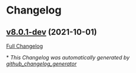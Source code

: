 # Changelog

## [v8.0.1-dev](https://github.com/nasa-pds-engineering-node/epitome/tree/v8.0.1-dev) (2021-10-01)

[Full Changelog](https://github.com/nasa-pds-engineering-node/epitome/compare/f0fdfd7984d4133399f63ada824e5b61b36116cb...v8.0.1-dev)



\* *This Changelog was automatically generated by [github_changelog_generator](https://github.com/github-changelog-generator/github-changelog-generator)*
